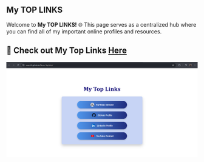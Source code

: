 ## My TOP LINKS 
 
Welcome to **My TOP LINKS!** 🌐 This page serves as a centralized hub where you can find all of my important online profiles and resources. 

## 🔗 Check out My Top Links <a href = "https://neeru24.github.io/Neeru-TopLinks/" alt="mytoplinks" target="_blank" >Here </a>

<img src = "Top Links.png">

